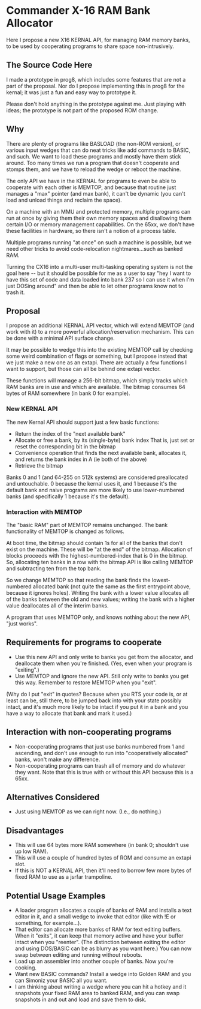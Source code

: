 # Commander X-16 RAM Bank Allocator

Here I propose a new X16 KERNAL API, for managing RAM memory banks,
to be used by cooperating programs to share space non-intrusively.

## The Source Code Here

I made a prototype in prog8, which includes some features that are not a
part of the proposal. Nor do I propose implementing this in prog8 for the
kernal; it was just a fun and easy way to prototype it.

Please don't hold anything in the prototype against me. Just playing with
ideas; the prototype is not part of the proposed ROM change.

## Why

There are plenty of programs like BASLOAD (the non-ROM version), or
various input wedges that can do neat tricks like add commands to BASIC,
and such. We want to load these programs and mostly have them stick
around. Too many times we run a program that doesn't cooperate and stomps
them, and we have to reload the wedge or reboot the machine.

The only API we have in the KERNAL for programs to even be able to cooperate
with each other is MEMTOP, and because that routine just manages a "max"
pointer (and max bank), it can't be dynamic (you can't load and unload things
and reclaim the space).

On a machine with an MMU and protected memory, multiple programs can run
at once by giving them their own memory spaces and disallowing them certain
I/O or memory management capabilities. On the 65xx, we don't have these
facilities in hardware, so there isn't a notion of a process table.

Multiple programs running "at once" on such a machine is possible, but we
need other tricks to avoid code-relocation nightmares...such as banked RAM.

Turning the CX16 into a multi-user multi-tasking operating system is not the
goal here -- but it should be possible for me as a user to say "hey I want to
have this set of code and data loaded into bank 237 so I can use it when I'm
just DOSing around" and then be able to let other programs know not to trash
it.

## Proposal

I propose an additional KERNAL API vector, which will extend MEMTOP (and work
with it) to a more powerful allocation/reservation mechanism. This can be done
with a minimal API surface change.

It may be possible to wedge this into the existing MEMTOP call by checking some
weird combination of flags or something, but I propose instead that we just
make a new one as an extapi. There are actually a few functions I want to
support, but those can all be behind one extapi vector.

These functions will manage a 256-bit bitmap, which simply tracks which RAM
banks are in use and which are available. The bitmap consumes 64 bytes of RAM
somewhere (in bank 0 for example).

### New KERNAL API

The new Kernal API should support just a few basic functions:

  * Return the index of the "next available bank"
  * Allocate or free a bank, by its (single-byte) bank index
    That is, just set or reset the corresponding bit in the bitmap
  * Convenience operation that finds the next available bank,
    allocates it, and returns the bank index in A (ie both of the above)
  * Retrieve the bitmap

Banks 0 and 1 (and 64-255 on 512k systems) are considered preallocated
and untouchable. 0 because the kernal uses it, and 1 because it's the
default bank and naive programs are more likely to use lower-numbered banks
(and specifically 1 because it's the default).

### Interaction with MEMTOP

The "basic RAM" part of MEMTOP remains unchanged. The bank functionality of
MEMTOP is changed as follows.

At boot time, the bitmap should contain 1s for all of the banks that don't
exist on the machine. These will be "at the end" of the bitmap.
Allocation of blocks proceeds with the highest-numbered-index that is 0
in the bitmap. So, allocating ten banks in a row with the bitmap API is
like calling MEMTOP and subtracting ten from the top bank.

So we change MEMTOP so that reading the bank finds the lowest-numbered
allocated bank (not quite the same as the first entrypoint above, because it
ignores holes). Writing the bank with a lower value allocates all of the
banks between the old and new values; writing the bank with a higher value
deallocates all of the interim banks.

A program that uses MEMTOP only, and knows nothing about the new API, "just
works".

## Requirements for programs to cooperate

* Use this new API and only write to banks you get from the allocator,
  and deallocate them when you're finished. (Yes, even when your program
  is "exiting".)
* Use MEMTOP and ignore the new API. Still only write to banks you get this
  way. Remember to restore MEMTOP when you "exit".

(Why do I put "exit" in quotes? Because when you RTS your code is, or at
least can be, still there, to be jumped back into with your state possibly
intact, and it's much more likely to be intact if you put it in a bank and
you have a way to allocate that bank and mark it used.)

## Interaction with non-cooperating programs

* Non-cooperating programs that just use banks numbered from 1 and ascending,
  and don't use enough to run into "cooperatively allocated" banks, won't make
  any difference.
* Non-cooperating programs can trash all of memory and do whatever they want.
  Note that this is true with or without this API because this is a 65xx.

## Alternatives Considered

* Just using MEMTOP as we can right now. (I.e., do nothing.)

## Disadvantages

* This will use 64 bytes more RAM somewhere (in bank 0; shouldn't use up
  low RAM).
* This will use a couple of hundred bytes of ROM and consume an extapi slot.
* If this is NOT a KERNAL API, then it'll need to borrow few more bytes of
  fixed RAM to use as a jsrfar trampoline.

## Potential Usage Examples

* A loader program allocates a couple of banks of RAM and installs a text
  editor in it, and a small wedge to invoke that editor (like with !E or
  something, for example...).
* That editor can allocate more banks of RAM for text editing buffers.
  When it "exits", it can keep that memory active and have your buffer
  intact when you "reenter". (The distinction between exiting the editor
  and using DOS/BASIC can be as blurry as you want here.) You can now
  swap between editing and running without reboots.
* Load up an assembler into another couple of banks. Now you're cooking.
* Want new BASIC commands? Install a wedge into Golden RAM and you can
  Simoniz your BASIC all you want.
* I am thinking about writing a wedge where you can hit a hotkey and it
  snapshots your fixed RAM area to banked RAM, and you can swap snapshots
  in and out and load and save them to disk.
